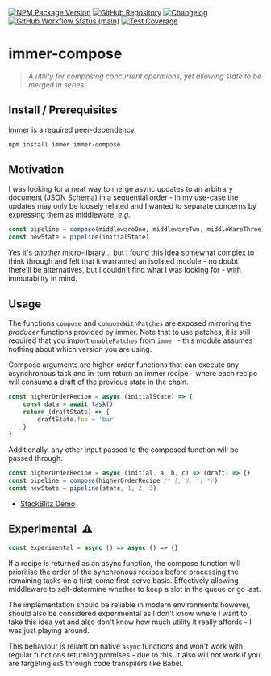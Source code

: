 [![NPM Package Version][shield-npm-version]][npm]
[![GitHub Repository][shield-github]][repo]
[![Changelog][shield-changelog]][releases]
[![GitHub Workflow Status (main)][shield-ci-main]][status-ci-main]
[![Test Coverage][shield-coverage]][codacy-dashboard]

# immer-compose

> _A utility for composing concurrent operations, yet allowing state to be merged in series._

## Install / Prerequisites

[Immer][immer] is a required peer-dependency.

```sh
npm install immer immer-compose
```

## Motivation

I was looking for a neat way to merge async updates to an arbitrary document ([JSON Schema][json-schema])
in a sequential order - in my use-case the updates may only be loosely related and I wanted to
separate concerns by expressing them as middleware, _e.g._

```javascript
const pipeline = compose(middlewareOne, middlewareTwo, middleWareThree)
const newState = pipeline(initialState)
```

Yes it's _another_ micro-library... but I found this idea somewhat complex to think through and
felt that it warranted an isolated module - no doubt there'll be alternatives, but I couldn't find
what I was looking for - with immutability in mind.

## Usage

The functions `compose` and `composeWithPatches` are exposed mirroring the _producer_ functions provided
by immer. Note that to use patches, it is still required that you import `enablePatches` from `immer` -
this module assumes nothing about which version you are using.

Compose arguments are higher-order functions that can execute any asynchronous task and in-turn
return an immer recipe - where each recipe will consume a draft of the previous state in the chain.

```typescript
const higherOrderRecipe = async (initialState) => {
    const data = await task()
    return (draftState) => {
        draftState.foo = 'bar'
    }
}
```

Additionally, any other input passed to the composed function will be passed through.

```typescript
const higherOrderRecipe = async (initial, a, b, c) => (draft) => {}
const pipeline = compose(higherOrderRecipe /* [, 0..*] */)
const newState = pipeline(state, 1, 2, 3)
```

-   [StackBlitz Demo][stackblitz]

## Experimental &nbsp;⚠️

```typescript
const experimental = async () => async () => {}
```

If a recipe is returned as an async function, the compose function will prioritise the order of
the synchronous recipes before processing the remaining tasks on a first-come first-serve basis.
Effectively allowing middleware to self-determine whether to keep a slot in the queue or go last.

The implementation should be reliable in modern environments however, should also be considered
experimental as I don't know where I want to take this idea yet and also don't know how much
utility it really affords - I was just playing around.

This behaviour is reliant on native `async` functions and won't work with regular functions
returning promises - due to this, it also will not work if you are targeting `es5` through
code transpilers like Babel.

<!-- project links -->

[npm]: https://www.npmjs.com/package/immer-compose
[repo]: https://github.com/mylesj/immer-compose
[releases]: https://github.com/mylesj/immer-compose/releases
[status-ci-main]: https://github.com/mylesj/immer-compose/actions/workflows/integration.yml?query=branch%3Amain
[codacy-dashboard]: https://app.codacy.com/gh/mylesj/immer-compose/dashboard?branch=main

<!-- external links -->

[immer]: https://immerjs.github.io/immer/
[json-schema]: https://json-schema.org/
[stackblitz]: https://stackblitz.com/edit/immer-compose?file=index.mjs&view=editor

<!-- images -->

[shield-github]: https://img.shields.io/badge/%20-Source-555555?logo=github&style=for-the-badge
[shield-changelog]: https://img.shields.io/badge/%20-Changelog-555555?logo=github&style=for-the-badge
[shield-ci-main]: https://img.shields.io/github/workflow/status/mylesj/immer-compose/CI/main?label=CI&logo=github&style=for-the-badge
[shield-npm-version]: https://img.shields.io/npm/v/immer-compose?&label=%20&logo=npm&style=for-the-badge
[shield-coverage]: https://img.shields.io/codacy/coverage/f2547f2ac77e44f6a6190d813da6c8b9/main?logo=codacy&style=for-the-badge

